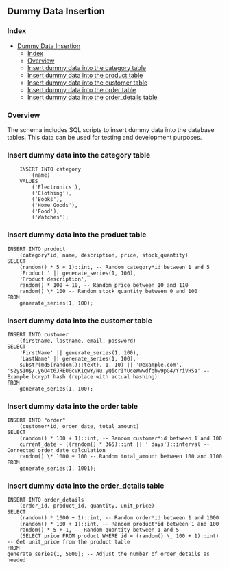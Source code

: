 ## Dummy Data Insertion

### Index

- [Dummy Data Insertion](#dummy-data-insertion)
  - [Index](#index)
  - [Overview](#overview)
  - [Insert dummy data into the category table](#insert-dummy-data-into-the-category-table)
  - [Insert dummy data into the product table](#insert-dummy-data-into-the-product-table)
  - [Insert dummy data into the customer table](#insert-dummy-data-into-the-customer-table)
  - [Insert dummy data into the order table](#insert-dummy-data-into-the-order-table)
  - [Insert dummy data into the order\_details table](#insert-dummy-data-into-the-order_details-table)

### Overview

The schema includes SQL scripts to insert dummy data into the database tables. This data can be used for testing and development purposes.

### Insert dummy data into the category table

        INSERT INTO category
            (name)
        VALUES
            ('Electronics'),
            ('Clothing'),
            ('Books'),
            ('Home Goods'),
            ('Food'),
            ('Watches');

### Insert dummy data into the product table

    INSERT INTO product
        (category*id, name, description, price, stock_quantity)
    SELECT
        (random() * 5 + 1)::int, -- Random category*id between 1 and 5
        'Product ' || generate_series(1, 100),
        'Product description',
        random() * 100 + 10, -- Random price between 10 and 110
        random() \* 100 -- Random stock_quantity between 0 and 100
    FROM
        generate_series(1, 100);

### Insert dummy data into the customer table

    INSERT INTO customer
        (firstname, lastname, email, password)
    SELECT
        'FirstName' || generate_series(1, 100),
        'LastName' || generate_series(1, 100),
        substr(md5(random()::text), 1, 10) || '@example.com',
    '$2y$10$/.y6O4t6JREU0cVK1qwY/Nu.yQicrIYUceWwwdfqbw9pG4/YriVHSa' -- Example bcrypt hash (replace with actual hashing)
    FROM
        generate_series(1, 100);

### Insert dummy data into the order table

    INSERT INTO "order"
        (customer*id, order_date, total_amount)
    SELECT
        (random() * 100 + 1)::int, -- Random customer*id between 1 and 100
        current_date - ((random() * 365)::int || ' days')::interval -- Corrected order_date calculation
        random() \* 1000 + 100 -- Random total_amount between 100 and 1100
    FROM
        generate_series(1, 1001);

### Insert dummy data into the order_details table

    INSERT INTO order_details
        (order_id, product_id, quantity, unit_price)
    SELECT
        (random() * 1000 + 1)::int, -- Random order*id between 1 and 1000
        (random() * 100 + 1)::int, -- Random product*id between 1 and 100
        random() * 5 + 1, -- Random quantity between 1 and 5
        (SELECT price FROM product WHERE id = (random() \_ 100 + 1)::int) -- Get unit_price from the product table
    FROM
    generate_series(1, 5000); -- Adjust the number of order_details as needed
